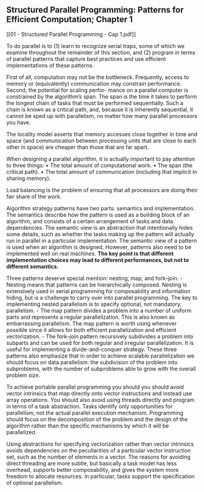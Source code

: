 
## Structured Parallel Programming: Patterns for Efficient Computation; Chapter 1
[[01 - Structured Parallel Programming - Cap 1.pdf]]

To do parallel is to (1) learn to recognize serial traps, some of which we examine throughout the remainder of this section, and (2) program in terms of parallel patterns that capture best practices and use efficient implementations of these patterns.

First of all, computation may not be the bottleneck. Frequently, access to memory or (equivalently) communication may constrain performance. Second, the potential for scaling perfor- mance on a parallel computer is constrained by the algorithm’s span. The span is the time it takes to perform the longest chain of tasks that must be performed sequentially. Such a chain is known as a critical path, and, because it is inherently sequential, it cannot be sped up with parallelism, no matter how many parallel processors you have.

The locality model asserts that memory accesses close together in time and space (and communication between processing units that are close to each other in space) are cheaper than those that are far apart.

When designing a parallel algorithm, it is actually important to pay attention to three things: 
	• The total amount of computational work. 
	• The span (the critical path). 
	• The total amount of communication (including that implicit in sharing memory).

Load balancing is the problem of ensuring that all processors are doing their fair share of the work.

Algorithm strategy patterns have two parts: semantics and implementation. The semantics describe how the pattern is used as a building block of an algorithm, and consists of a certain arrangement of tasks and data dependencies. The semantic view is an abstraction that intentionally hides some details, such as whether the tasks making up the pattern will actually run in parallel in a particular implementation. The semantic view of a pattern is used when an algorithm is designed. However, patterns also need to be implemented well on real machines. 
**The key point is that different implementation choices may lead to different performances, but not to different semantics.**

Three patterns deserve special mention: nesting, map, and fork–join. 
	- Nesting means that patterns can be hierarchically composed. Nesting is extensively used in serial programming for composability and information hiding, but is a challenge to carry over into parallel programming. The key to implementing nested parallelism is to specify optional, not mandatory, parallelism. 
	- The map pattern divides a problem into a number of uniform parts and represents a regular parallelization. This is also known as embarrassing parallelism. The map pattern is worth using whenever possible since it allows for both efficient parallelization and efficient vectorization. 
	- The fork–join pattern recursively subdivides a problem into subparts and can be used for both regular and irregular parallelization. It is useful for implementing a divide-and-conquer strategy.
These three patterns also emphasize that in order to achieve scalable parallelization we should focus on data parallelism: the subdivision of the problem into subproblems, with the number of subproblems able to grow with the overall problem size.

To achieve portable parallel programming you should you should avoid vector intrinsics that map directly onto vector instructions and instead use array operations. You should also avoid using threads directly and program in terms of a task abstraction. Tasks identify only opportunities for parallelism, not the actual parallel execution mechanism. Programming should focus on the decomposition of the problem and the design of the algorithm rather than the specific mechanisms by which it will be parallelized.

Using abstractions for specifying vectorization rather than vector intrinsics avoids dependencies on the peculiarities of a particular vector instruction set, such as the number of elements in a vector.
The reasons for avoiding direct threading are more subtle, but basically a task model has less overhead, supports better composability, and gives the system more freedom to allocate resources. In particular, tasks support the specification of optional parallelism.